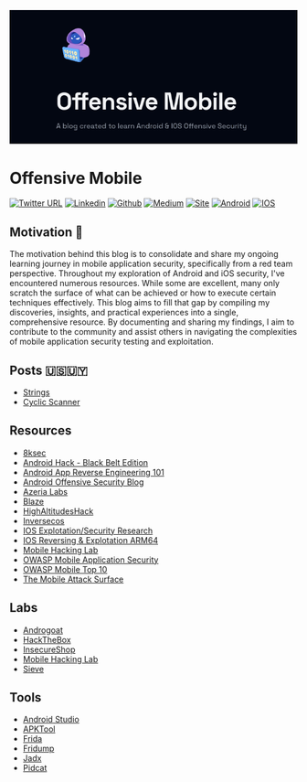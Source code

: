 <p align="center">
<img src='./public/static/images/twitter-card.png' alt="logo"/>
</p>

# Offensive Mobile
<!-- [![GitHub Repo stars](https://img.shields.io/github/stars/timlrx/tailwind-nextjs-starter-blog?style=social)](https://GitHub.com/timlrx/tailwind-nextjs-starter-blog/stargazers/)
[![GitHub forks](https://img.shields.io/github/forks/timlrx/tailwind-nextjs-starter-blog?style=social)](https://GitHub.com/timlrx/tailwind-nextjs-starter-blog/network/) -->


[![Twitter URL](https://img.shields.io/badge/Twitter-000000?style=for-the-badge&logo=x&logoColor=white)](https://twitter.com/Nicol4sGul4)
[![Linkedin](https://img.shields.io/badge/LinkedIn-000000?style=for-the-badge&logo=linkedin&logoColor=white)](https://www.linkedin.com/in/nicolasgula/)
[![Github](https://img.shields.io/badge/GitHub-000000?style=for-the-badge&logo=github&logoColor=white)](https://github.com/p314dO)
[![Medium](https://img.shields.io/badge/Medium-000000?style=for-the-badge&logo=medium&logoColor=white)](https://medium.com/@nicol4sgula)
[![Site](https://img.shields.io/badge/Vercel-000000?style=for-the-badge&logo=vercel&logoColor=white)](https://offensivemobile.vercel.app/)
[![Android](https://img.shields.io/badge/Android-000000?style=for-the-badge&logo=android&logoColor=white)](https://developer.android.com/studio?gad_source=1&gclid=CjwKCAjwnK60BhA9EiwAmpHZwzXccnYJt-g05C-Nfs0cHaxKKGrOdXR_NgGYhDjgXIUISDJFYENRkBoCaawQAvD_BwE&gclsrc=aw.ds)
[![IOS](https://img.shields.io/badge/iOS-000000?style=for-the-badge&logo=ios&logoColor=white)](https://developer.apple.com/swift/)



## Motivation 👊

The motivation behind this blog is to consolidate and share my ongoing learning journey in mobile application security, specifically from a red team perspective. Throughout my exploration of Android and iOS security, I've encountered numerous resources. While some are excellent, many only scratch the surface of what can be achieved or how to execute certain techniques effectively. This blog aims to fill that gap by compiling my discoveries, insights, and practical experiences into a single, comprehensive resource. By documenting and sharing my findings, I aim to contribute to the community and assist others in navigating the complexities of mobile application security testing and exploitation.

## Posts 🇺🇸🇺🇾
- [Strings](https://offensivemobile.vercel.app/blog/strings-en)
- [Cyclic Scanner](https://offensivemobile.vercel.app/blog/mobile-hacking-lab/english/cyclic-scanner-es)

## Resources
- [8ksec](https://8ksec.io/blog/)
- [Android Hack - Black Belt Edition](https://www.udemy.com/course/android-app-hacking-black-belt-edition/?utm_source=adwords&utm_medium=udemyads&utm_campaign=LongTail_la.EN_cc.ROW&campaigntype=Search&portfolio=ROW-English&language=EN&product=Course&test=&audience=DSA&topic=&priority=&utm_content=deal4584&utm_term=_._ag_77879423894_._ad_535397245857_._kw__._de_c_._dm__._pl__._ti_dsa-1007766171032_._li_9069673_._pd__._&matchtype=&gad_source=1&gclid=EAIaIQobChMIysOqj8OfhwMVVCWtBh2gkQ7ZEAAYASAAEgJUfPD_BwE&couponCode=2021PM25)
- [Android App Reverse Engineering 101](https://www.ragingrock.com/AndroidAppRE/)
- [Android Offensive Security Blog](https://androidoffsec.withgoogle.com/)
- [Azeria Labs](https://azeria-labs.com/writing-arm-assembly-part-1/)
- [Blaze](https://www.blazeinfosec.com/services/penetration-testing/mobile-pentest/)
- [HighAltitudesHack](https://highaltitudehacks.com/)
- [Inversecos](https://www.inversecos.com/)
- [IOS Explotation/Security Research](https://www.youtube.com/playlist?list=PL-slHQxWd9GkhKu8oXXrIHFI_EoVHQqSA)
- [IOS Reversing & Explotation ARM64](https://training.xintra.org/reversing-and-exploiting-ios-arm64)
- [Mobile Hacking Lab](https://www.mobilehackinglab.com)
- [OWASP Mobile Application Security](https://mas.owasp.org/)
- [OWASP Mobile Top 10](https://owasp.org/www-project-mobile-top-10/)
- [The Mobile Attack Surface](https://engineering.mercari.com/en/blog/entry/20220729-the-mobile-attack-surface/)

## Labs
- [Androgoat](https://github.com/satishpatnayak/AndroGoat)
- [HackTheBox](https://app.hackthebox.com/tracks/Intro-to-Android-Exploitation)
- [InsecureShop](https://www.insecureshopapp.com/)
- [Mobile Hacking Lab](https://www.mobilehackinglab.com)
- [Sieve](https://github.com/as0ler/Android-Examples/blob/master/sieve.apk)

## Tools
- [Android Studio](https://developer.android.com/studio?gad_source=1&gclid=CjwKCAjwnK60BhA9EiwAmpHZwxHHKh67WmgtXtL5YQDD5aZZCKIyQ8aC3Yl0iLYSrMDnz7Wh2zqN9RoC38wQAvD_BwE&gclsrc=aw.ds)
- [APKTool](https://apktool.org/)
- [Frida](https://frida.re/)
- [Fridump](https://github.com/Nightbringer21/fridump)
- [Jadx](https://github.com/skylot/jadx)
- [Pidcat](https://github.com/JakeWharton/pidcat)